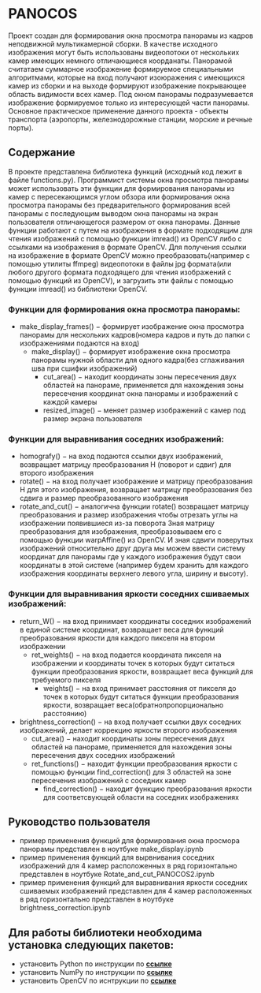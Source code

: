 # PANOCOS
Проект создан для формирования окна просмотра панорамы из кадров неподвижной мультикамерной сборки. В качестве исходного изображения могут быть использованы видеопотоки от нескольких камер имеющих немного отличающиеся коорданаты. Панорамой считатаем суммарное изображение формируемое специальными алгоритмами, которые на вход получают изоюражения с имеющихся камер из сборки и на выходе формируют изображение покрывающее область видимости всех камер. Под окном панорамы подразумевается изображение формируемое только из интересующей части панорамы. Основное практическое применение данного проекта - объекты транспорта (аэропорты, железнодорожные станции, морские и речные порты). 

## Содержание
В проекте представлена библиотека функций (исходный код лежит в файле functions.py). Программист системы окна просмотра панорамы может использовать эти функции для формирования панорамы из камер с пересекающимся углом обзора или формирования окна просмотра панорамы без предварительного формирования всей панорамы с последующим выводом окна панорамы на экран пользователя отличающегося размером от окна панорамы. Данные функции работают с путем на изображения в формате подходящим для чтения изображений с помощью функции imread() из OpenCV либо с ссылками на изображения в формате OpenCV. Для получения ссылки на изображение в формате OpenCV можно преобразовать(например с помощью утилиты ffmpeg) видеопотоки в файлы jpg формата(или любого другого формата подходящего для чтения изображений с помощью функций из OpenCV), и загрузить эти файлы с помощью функции imread() из библиотеки OpenCV.

### Функции для формирования окна просмотра панорамы:
+ make_display_frames() $-$ формирует изображение окна просмотра панорамы для нескольких кадров(номера кадров и путь до папки с изображениями подаются на вход)
  + make_display() $-$ формирует изображение окна просмотра панорамы нужной области для одного кадра(без сглаживания шва при сшифки изображений)
    + cut_area() $-$ находит координаты зоны пересечения двух областей на панораме, применяется для нахождения зоны пересечения координат окна панорамы и изображений с каждой камеры
    + resized_image() $-$ меняет размер изображений с камер под размер экрана пользователя
 


### Функции для выравнивания соседних изображений:
+ homografy() $-$ на вход подаются ссылки двух изображений, возвращает матрицу преобразования H (поворот и сдвиг) для второго изображения
+  rotate() $-$ на вход получает изображение и матрицу преобразования H для этого изображения, возвращает матрицу преобразования без сдвига и размер преобразованного изображения
+ rotate_and_cut() $-$ аналогична функции rotate() возвращает матрицу преобразования и размер изображения чтобы отрезать углы на изображении появившиеся из-за поворота
  Зная матрицу преобразования для изображения, преобразовываем его с помощью функции warpAffine() из OpenCV. И зная сдвиги поверутых изображений относительно друг друга мы можем ввести систему координат для панорамы где у каждого изображения будут свои координаты в этой системе (например будем хранить для каждого изображения координаты верхнего левого угла, ширину и высоту).

  

### Функции для выравнивания яркости соседних сшиваемых изображений:
+ return_W() $-$ на вход принимает координаты соседних изображений в единой системе координат, возвращает веса для функций преобразования яркости для каждого пикселя на втором изображении
  + ret_weights() $-$ на вход подается координата пикселя на изображении и координаты точек в которых будут ситаться функции преобразования яркости, возвращает веса функций для требуемого пикселя
    +  weights() $-$ на вход принимает расстояния от пикселя до точек в которых будут ситаться функции преобразования яркости, возвращает веса(обратнопропорционально расстоянию)
+ brightness_correction() $-$ на вход получает ссылки двух соседних изображений, делает коррекцию яркости второго изображения
  + cut_area() $-$ находит координаты зоны пересечения двух областей на панораме, применяется для нахождения зоны пересечения двух соседних изображений
  + ret_functions() $-$ находит функции преобразования яркости с помощью функции find_correction() для 3 областей на зоне пересечения изображений с соседних камер
    + find_correction() $-$ находит функцию преобразования яркости для соответсвующей области на соседних изображениях


## Руководство пользователя
* пример применения функций для формирования окна просмора панорамы представлен в ноутбуке make_display.ipynb
* пример применения функций для вырвнивания соседних изображений для 4 камер расположенных в ряд горизонтально представлен в ноутбуке Rotate_and_cut_PANOCOS2.ipynb
* пример применения функций для выравнивания яркости соседних сшиваемых изображений представлен для 4 камер расположенных в ряд горизонтально представлен в ноутбуке brightness_correction.ipynb

## Для работы библиотеки необходима установка следующих пакетов:
* установить Python по инструкции по **[ccылке](https://www.python.org/downloads/)**
* установить NumPy по инструкции по **[ссылке](https://numpy.org)**
* установить OpenCV по иснтрукции по **[ссылке](https://opencv.org/releases/)**
